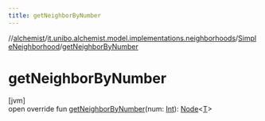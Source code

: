 ```yaml
---
title: getNeighborByNumber
---
```

//[alchemist](../../../index.html)/[it.unibo.alchemist.model.implementations.neighborhoods](../index.html)/[SimpleNeighborhood](index.html)/[getNeighborByNumber](get-neighbor-by-number.html)



# getNeighborByNumber



[jvm]\
open override fun [getNeighborByNumber](get-neighbor-by-number.html)(num: [Int](https://kotlinlang.org/api/latest/jvm/stdlib/kotlin/-int/index.html)): [Node](../../it.unibo.alchemist.model.interfaces/-node/index.html)<[T](index.html)>




